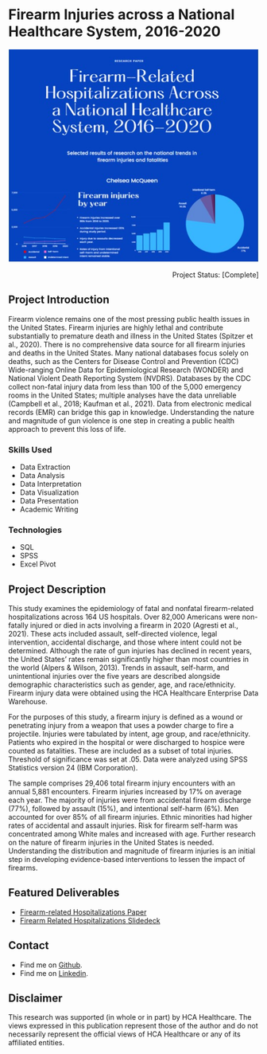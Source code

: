 # Firearm Injuries across a National Healthcare System, 2016-2020

<p align="center">
  <img src="images/firearm_thumbnail.jpg?raw=true"/>
</p>

<p align="right"> 
Project Status: [Complete]
 </p>
 
## Project Introduction
Firearm violence remains one of the most pressing public health issues in the United States. Firearm injuries are highly lethal and contribute substantially to premature death and illness in the United States (Spitzer et al.,  2020). There is no comprehensive data source for all firearm injuries and deaths in the United States. Many national databases focus solely on deaths, such as the Centers for Disease Control and Prevention (CDC) Wide-ranging Online Data for Epidemiological Research (WONDER) and National Violent Death Reporting System (NVDRS). Databases by the CDC collect non-fatal injury data from less than 100 of the 5,000 emergency rooms in the United States; multiple analyses have the data unreliable (Campbell et al., 2018; Kaufman et al., 2021). Data from electronic medical records (EMR) can bridge this gap in knowledge. Understanding the nature and magnitude of gun violence is one step in creating a public health approach to prevent this loss of life. 


### Skills Used
* Data Extraction
* Data Analysis
* Data Interpretation
* Data Visualization
* Data Presentation
* Academic Writing

### Technologies
* SQL
* SPSS
* Excel Pivot


## Project Description
This study examines the epidemiology of fatal and nonfatal firearm-related hospitalizations across 164 US hospitals. Over 82,000 Americans were non-fatally injured or died in acts involving a firearm in 2020 (Agresti et al., 2021). These acts included assault, self-directed violence, legal intervention, accidental discharge, and those where intent could not be determined. Although the rate of gun injuries has declined in recent years, the United States’ rates remain significantly higher than most countries in the world (Alpers & Wilson, 2013). Trends in assault, self-harm, and unintentional injuries over the five years are described alongside demographic characteristics such as gender, age, and race/ethnicity. Firearm injury data were obtained using the HCA Healthcare Enterprise Data Warehouse.

For the purposes of this study, a firearm injury is defined as a wound or penetrating injury from a weapon that uses a powder charge to fire a projectile. Injuries were tabulated by intent, age group, and race/ethnicity. Patients who expired in the hospital or were discharged to hospice were counted as fatalities. These are included as a subset of total injuries. Threshold of significance was set at .05. Data were analyzed using SPSS Statistics version 24 (IBM Corporation).

 The sample comprises 29,406 total firearm injury encounters with an annual 5,881 encounters. Firearm injuries increased by 17% on average each year. The majority of injuries were from accidental firearm discharge (77%), followed by assault (15%), and intentional self-harm (6%). Men accounted for over 85% of all firearm injuries. Ethnic minorities had higher rates of accidental and assault injuries. Risk for firearm self-harm was concentrated among White males and increased with age. Further research on the nature of firearm injuries in the United States is needed. Understanding the distribution and magnitude of firearm injuries is an initial step in developing evidence-based interventions to lessen the impact of firearms. 


## Featured Deliverables
* [Firearm-related Hospitalizations Paper](https://docs.google.com/document/d/e/2PACX-1vT8sdVbfeRaOJFXTvPHbu6fLDRwMZzrEs-XfXtOa_v-dFDQsZ6h2HSjlKqP0K3zOxVMnSmOBXAbIrMX/pub)
* [Firearm Related Hospitalizations Slidedeck](https://drive.google.com/file/d/1V9ShrhggUY1iGiwqetBxNssXQcpwR4qt/view?usp=sharing)


## Contact
* Find me on [Github](https://github.com/chelseamcqueen).
* Find me on [Linkedin](https://www.linkedin.com/in/chelseamcqueen/).


## Disclaimer
This research was supported (in whole or in part) by HCA Healthcare. The views expressed in this publication represent those of the author and do not necessarily represent the official views of HCA Healthcare or any of its affiliated entities.

